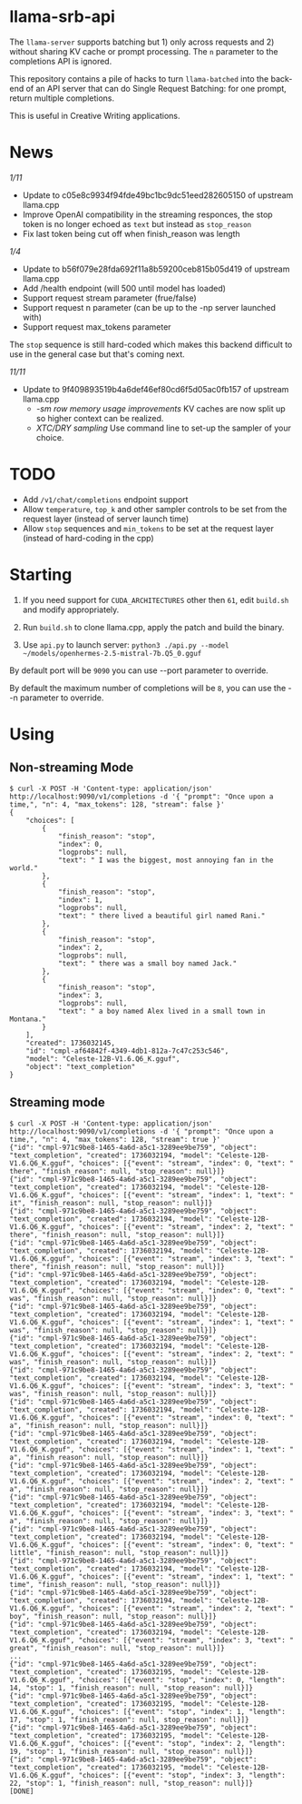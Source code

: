 # llama-srb-api

The `llama-server` supports batching but 1) only across requests and 2) without sharing KV cache or prompt processing.  The `n` parameter to the completions API is ignored.

This repository contains a pile of hacks to turn `llama-batched` into the back-end of an API server that can do Single Request Batching: for one prompt, return multiple completions.

This is useful in Creative Writing applications.

# News

*1/11*
- Update to c05e8c9934f94fde49bc1bc9dc51eed282605150 of upstream llama.cpp
- Improve OpenAI compatibility in the streaming responces, the stop token is no longer echoed as `text` but instead as `stop_reason`
- Fix last token being cut off when finish_reason was length

*1/4*
- Update to b56f079e28fda692f11a8b59200ceb815b05d419 of upstream llama.cpp
- Add /health endpoint (will 500 until model has loaded)
- Support request stream parameter (frue/false)
- Support request n parameter (can be up to the -np server launched with)
- Support request max_tokens parameter

The `stop` sequence is still hard-coded which makes this backend difficult to use in the general case but that's coming next.

*11/11* 

- Update to 9f409893519b4a6def46ef80cd6f5d05ac0fb157 of upstream llama.cpp
   * *-sm row memory usage improvements* KV caches are now split up so higher context can be realized.
  * *XTC/DRY sampling* Use command line to set-up the sampler of your choice.

# TODO

- Add `/v1/chat/completions` endpoint support
- Allow `temperature`, `top_k` and other sampler controls to be set from the request layer (instead of server launch time)
- Allow `stop` sequences and `min_tokens` to be set at the request layer (instead of hard-coding in the cpp)

# Starting

1. If you need support for `CUDA_ARCHITECTURES` other then `61`, edit `build.sh` and modify appropriately.

2. Run `build.sh` to clone llama.cpp, apply the patch and build the binary. 

3. Use `api.py` to launch server: `python3 ./api.py --model ~/models/openhermes-2.5-mistral-7b.Q5_0.gguf`

By default port will be `9090` you can use --port parameter to override.

By default the maximum number of completions will be `8`, you can use the --n parameter to override.

# Using

## Non-streaming Mode

```
$ curl -X POST -H 'Content-type: application/json' http://localhost:9090/v1/completions -d '{ "prompt": "Once upon a time,", "n": 4, "max_tokens": 128, "stream": false }'
{
    "choices": [
        {
            "finish_reason": "stop",
            "index": 0,
            "logprobs": null,
            "text": " I was the biggest, most annoying fan in the world."
        },
        {
            "finish_reason": "stop",
            "index": 1,
            "logprobs": null,
            "text": " there lived a beautiful girl named Rani."
        },
        {
            "finish_reason": "stop",
            "index": 2,
            "logprobs": null,
            "text": " there was a small boy named Jack."
        },
        {
            "finish_reason": "stop",
            "index": 3,
            "logprobs": null,
            "text": " a boy named Alex lived in a small town in Montana."
        }
    ],
    "created": 1736032145,
    "id": "cmpl-af64842f-4349-4db1-812a-7c47c253c546",
    "model": "Celeste-12B-V1.6.Q6_K.gguf",
    "object": "text_completion"
}
```

## Streaming mode

```
$ curl -X POST -H 'Content-type: application/json' http://localhost:9090/v1/completions -d '{ "prompt": "Once upon a time,", "n": 4, "max_tokens": 128, "stream": true }'
{"id": "cmpl-971c9be8-1465-4a6d-a5c1-3289ee9be759", "object": "text_completion", "created": 1736032194, "model": "Celeste-12B-V1.6.Q6_K.gguf", "choices": [{"event": "stream", "index": 0, "text": " there", "finish_reason": null, "stop_reason": null}]}
{"id": "cmpl-971c9be8-1465-4a6d-a5c1-3289ee9be759", "object": "text_completion", "created": 1736032194, "model": "Celeste-12B-V1.6.Q6_K.gguf", "choices": [{"event": "stream", "index": 1, "text": " it", "finish_reason": null, "stop_reason": null}]}
{"id": "cmpl-971c9be8-1465-4a6d-a5c1-3289ee9be759", "object": "text_completion", "created": 1736032194, "model": "Celeste-12B-V1.6.Q6_K.gguf", "choices": [{"event": "stream", "index": 2, "text": " there", "finish_reason": null, "stop_reason": null}]}
{"id": "cmpl-971c9be8-1465-4a6d-a5c1-3289ee9be759", "object": "text_completion", "created": 1736032194, "model": "Celeste-12B-V1.6.Q6_K.gguf", "choices": [{"event": "stream", "index": 3, "text": " there", "finish_reason": null, "stop_reason": null}]}
{"id": "cmpl-971c9be8-1465-4a6d-a5c1-3289ee9be759", "object": "text_completion", "created": 1736032194, "model": "Celeste-12B-V1.6.Q6_K.gguf", "choices": [{"event": "stream", "index": 0, "text": " was", "finish_reason": null, "stop_reason": null}]}
{"id": "cmpl-971c9be8-1465-4a6d-a5c1-3289ee9be759", "object": "text_completion", "created": 1736032194, "model": "Celeste-12B-V1.6.Q6_K.gguf", "choices": [{"event": "stream", "index": 1, "text": " was", "finish_reason": null, "stop_reason": null}]}
{"id": "cmpl-971c9be8-1465-4a6d-a5c1-3289ee9be759", "object": "text_completion", "created": 1736032194, "model": "Celeste-12B-V1.6.Q6_K.gguf", "choices": [{"event": "stream", "index": 2, "text": " was", "finish_reason": null, "stop_reason": null}]}
{"id": "cmpl-971c9be8-1465-4a6d-a5c1-3289ee9be759", "object": "text_completion", "created": 1736032194, "model": "Celeste-12B-V1.6.Q6_K.gguf", "choices": [{"event": "stream", "index": 3, "text": " was", "finish_reason": null, "stop_reason": null}]}
{"id": "cmpl-971c9be8-1465-4a6d-a5c1-3289ee9be759", "object": "text_completion", "created": 1736032194, "model": "Celeste-12B-V1.6.Q6_K.gguf", "choices": [{"event": "stream", "index": 0, "text": " a", "finish_reason": null, "stop_reason": null}]}
{"id": "cmpl-971c9be8-1465-4a6d-a5c1-3289ee9be759", "object": "text_completion", "created": 1736032194, "model": "Celeste-12B-V1.6.Q6_K.gguf", "choices": [{"event": "stream", "index": 1, "text": " a", "finish_reason": null, "stop_reason": null}]}
{"id": "cmpl-971c9be8-1465-4a6d-a5c1-3289ee9be759", "object": "text_completion", "created": 1736032194, "model": "Celeste-12B-V1.6.Q6_K.gguf", "choices": [{"event": "stream", "index": 2, "text": " a", "finish_reason": null, "stop_reason": null}]}
{"id": "cmpl-971c9be8-1465-4a6d-a5c1-3289ee9be759", "object": "text_completion", "created": 1736032194, "model": "Celeste-12B-V1.6.Q6_K.gguf", "choices": [{"event": "stream", "index": 3, "text": " a", "finish_reason": null, "stop_reason": null}]}
{"id": "cmpl-971c9be8-1465-4a6d-a5c1-3289ee9be759", "object": "text_completion", "created": 1736032194, "model": "Celeste-12B-V1.6.Q6_K.gguf", "choices": [{"event": "stream", "index": 0, "text": " little", "finish_reason": null, "stop_reason": null}]}
{"id": "cmpl-971c9be8-1465-4a6d-a5c1-3289ee9be759", "object": "text_completion", "created": 1736032194, "model": "Celeste-12B-V1.6.Q6_K.gguf", "choices": [{"event": "stream", "index": 1, "text": " time", "finish_reason": null, "stop_reason": null}]}
{"id": "cmpl-971c9be8-1465-4a6d-a5c1-3289ee9be759", "object": "text_completion", "created": 1736032194, "model": "Celeste-12B-V1.6.Q6_K.gguf", "choices": [{"event": "stream", "index": 2, "text": " boy", "finish_reason": null, "stop_reason": null}]}
{"id": "cmpl-971c9be8-1465-4a6d-a5c1-3289ee9be759", "object": "text_completion", "created": 1736032194, "model": "Celeste-12B-V1.6.Q6_K.gguf", "choices": [{"event": "stream", "index": 3, "text": " great", "finish_reason": null, "stop_reason": null}]}
...
{"id": "cmpl-971c9be8-1465-4a6d-a5c1-3289ee9be759", "object": "text_completion", "created": 1736032195, "model": "Celeste-12B-V1.6.Q6_K.gguf", "choices": [{"event": "stop", "index": 0, "length": 14, "stop": 1, "finish_reason": null, "stop_reason": null}]}
{"id": "cmpl-971c9be8-1465-4a6d-a5c1-3289ee9be759", "object": "text_completion", "created": 1736032195, "model": "Celeste-12B-V1.6.Q6_K.gguf", "choices": [{"event": "stop", "index": 1, "length": 17, "stop": 1, "finish_reason": null, stop_reason": null}]}
{"id": "cmpl-971c9be8-1465-4a6d-a5c1-3289ee9be759", "object": "text_completion", "created": 1736032195, "model": "Celeste-12B-V1.6.Q6_K.gguf", "choices": [{"event": "stop", "index": 2, "length": 19, "stop": 1, "finish_reason": null, "stop_reason": null}]}
{"id": "cmpl-971c9be8-1465-4a6d-a5c1-3289ee9be759", "object": "text_completion", "created": 1736032195, "model": "Celeste-12B-V1.6.Q6_K.gguf", "choices": [{"event": "stop", "index": 3, "length": 22, "stop": 1, "finish_reason": null, "stop_reason": null}]}
[DONE]
